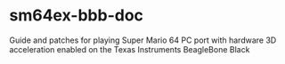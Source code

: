 # sm64ex-bbb-doc
Guide and patches for playing Super Mario 64 PC port with hardware 3D acceleration enabled on the Texas Instruments BeagleBone Black
